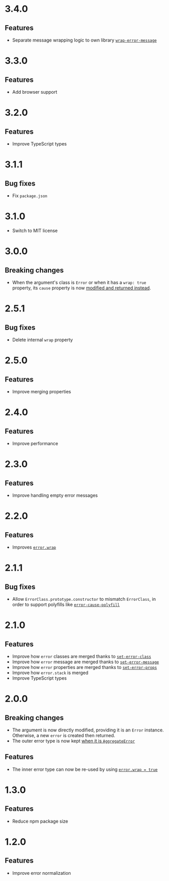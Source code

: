 # 3.4.0

## Features

- Separate message wrapping logic to own library
  [`wrap-error-message`](https://github.com/ehmicky/wrap-error-message)

# 3.3.0

## Features

- Add browser support

# 3.2.0

## Features

- Improve TypeScript types

# 3.1.1

## Bug fixes

- Fix `package.json`

# 3.1.0

- Switch to MIT license

# 3.0.0

## Breaking changes

- When the argument's class is `Error` or when it has a `wrap: true` property,
  its `cause` property is now
  [modified and returned instead](README.md#error-class).

# 2.5.1

## Bug fixes

- Delete internal `wrap` property

# 2.5.0

## Features

- Improve merging properties

# 2.4.0

## Features

- Improve performance

# 2.3.0

## Features

- Improve handling empty error messages

# 2.2.0

## Features

- Improves [`error.wrap`](README.md#error-class)

# 2.1.1

## Bug fixes

- Allow `ErrorClass.prototype.constructor` to mismatch `ErrorClass`, in order to
  support polyfills like
  [`error-cause-polyfill`](https://github.com/ehmicky/error-cause-polyfill)

# 2.1.0

## Features

- Improve how `error` classes are merged thanks to
  [`set-error-class`](https://github.com/ehmicky/set-error-class)
- Improve how `error` message are merged thanks to
  [`set-error-message`](https://github.com/ehmicky/set-error-message)
- Improve how `error` properties are merged thanks to
  [`set-error-props`](https://github.com/ehmicky/set-error-props)
- Improve how `error.stack` is merged
- Improve TypeScript types

# 2.0.0

## Breaking changes

- The argument is now directly modified, providing it is an `Error` instance.
  Otherwise, a new `error` is created then returned.
- The outer error type is now kept
  [when it is `AggregateError`](README.md#error-type)

## Features

- The inner error type can now be re-used by using
  [`error.wrap = true`](README.md#error-type)

# 1.3.0

## Features

- Reduce npm package size

# 1.2.0

## Features

- Improve error normalization
